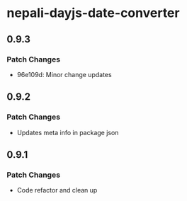 # nepali-dayjs-date-converter

## 0.9.3

### Patch Changes

- 96e109d: Minor change updates

## 0.9.2

### Patch Changes

- Updates meta info in package json

## 0.9.1

### Patch Changes

- Code refactor and clean up
